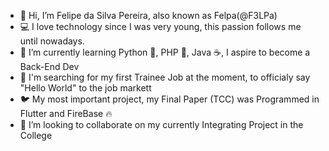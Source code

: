 - 👋 Hi, I’m Felipe da Silva Pereira, also known as Felpa(@F3LPa)
- 💻 I love technology since I was very young, this passion follows me until nowadays.
- 🌱 I’m currently learning Python 🐍, PHP 🐘, Java ☕, I aspire to become a Back-End Dev
- 💼 I'm searching for my first Trainee Job at the moment, to officialy say "Hello World" to the job markett
- 🐦 My most important project, my Final Paper (TCC) was Programmed in Flutter and FireBase 🔥
- 💞️ I’m looking to collaborate on my currently Integrating Project in the College
